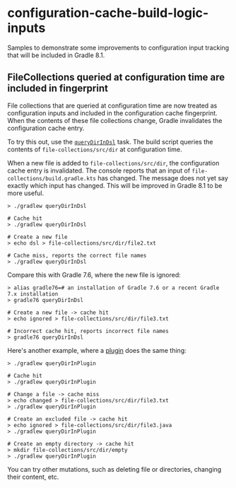 # configuration-cache-build-logic-inputs

Samples to demonstrate some improvements to configuration input tracking that will be included in Gradle 8.1.

## FileCollections queried at configuration time are included in fingerprint

File collections that are queried at configuration time are now treated as configuration inputs and included in
the configuration cache fingerprint. When the contents of these file collections change, Gradle invalidates the configuration cache
entry.

To try this out, use the [`queryDirInDsl`](file-collections/build.gradle.kts#L5) task. The build script queries the contents
of `file-collections/src/dir` at configuration time.

When a new file is added to `file-collections/src/dir`, the configuration cache entry is invalidated.
The console reports that an input of `file-collections/build.gradle.kts` has changed. The message does not yet say exactly
which input has changed. This will be improved in Gradle 8.1 to be more useful.

```shell
> ./gradlew queryDirInDsl

# Cache hit
> ./gradlew queryDirInDsl

# Create a new file
> echo dsl > file-collections/src/dir/file2.txt

# Cache miss, reports the correct file names
> ./gradlew queryDirInDsl
```

Compare this with Gradle 7.6, where the new file is ignored:

```shell
> alias gradle76=# an installation of Gradle 7.6 or a recent Gradle 7.x installation
> gradle76 queryDirInDsl

# Create a new file -> cache hit
> echo ignored > file-collections/src/dir/file3.txt

# Incorrect cache hit, reports incorrect file names
> gradle76 queryDirInDsl
```

Here's another example, where a [plugin](java-plugins/src/main/java/test/plugins/FileCollectionPlugin.java#l16) does the same thing:

```shell
> ./gradlew queryDirInPlugin

# Cache hit
> ./gradlew queryDirInPlugin

# Change a file -> cache miss
> echo changed > file-collections/src/dir/file3.txt
> ./gradlew queryDirInPlugin

# Create an excluded file -> cache hit
> echo ignored > file-collections/src/dir/file3.java
> ./gradlew queryDirInPlugin

# Create an empty directory -> cache hit
> mkdir file-collections/src/dir/empty
> ./gradlew queryDirInPlugin
```

You can try other mutations, such as deleting file or directories, changing their content, etc.
